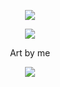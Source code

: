 <p align="center"> <img src="https://readme-typing-svg.demolab.com/?lines=There+are+no+more+tears+to+cry;I+heard+you+beggin'+for+life;Runnin'+out+of+medicine;You're+worse+than+you've+ever+been;Ah+aaah;Screamin'+for+me+baby;Ah+aaah;Like+you're+gonna+die;Ah+aaah;Poison+on+the+inside;I+could+be+your+antidote+tonight;Ah+aaah;Screamin'+for+me+baby;Ah+aaah;Like+you're+gonna+die;Ah+aaah;Poison+on+the+inside;I+could+be+your+antidote+tonight;I+could+play+the+doctor;I+can+cure+your+disease;If+you+were+a+sinner;I+could+make+you+believe;Lay+you+down+like+1+2+3;Eyes+roll+back+in+ecstasy;I+can+smell+your+sickness;I+can+cure+ya;Cure+your+disease;You're+so+tortured+when+you+sleep;Plagued+with+all+your+memories;You+reach+out+and+no+one's+there;Like+a+god+without+a+prayer;Ah+aaah;Screamin'+for+me+baby;Ah+aaah;Like+you're+gonna+die;Ah+aaah;Poison+on+the+inside;I+could+be+your+antidote+tonight;Ah+aaah;Screamin'+for+me+baby;Ah+aaah;Like+you're+gonna+die;Ah+aaah;Poison+on+the+inside;I+could+be+your+antidote+tonight;I+could+play+the+doctor;I+can+cure+your+disease;If+you+were+a+sinner;I+could+make+you+believe;Lay+you+down+like+1+2+3;Eyes+roll+back+in+ecstasy;I+can+smell+your+sickness;I+can+cure+ya;Cure+your+disease;Ah+ah+ah+ah+ah+ah+ahaha+ah+aaaa;Ah+ah+ah+ah+ah+ah+ahaha+ah+aaaa;Cure+your+disease;Ah+ah+ah+ah+ah+ah+ahaha+ah+aaaa;I+can+smell+your+sickness;I+can+cure+ya;Bring+me+your+desire;I+can+cure+your+disease;If+you+were+a+sinner;I+could+make+you+believe;Lay+you+down+like+1+2+3;Eyes+roll+back+in+ecstasy;I+know+all+your+secrets;I+can+cure+ya;ahhh;Cure+your+disease;Ah+ah+ah+ah+ah+ah+ahaha+ah+aaaa;Cure+your+disease!;Ah+ah+ah+ah+ah+ah+ahaha+ah+aaaa;Cure+ya!;Ah+ah+ah+ah+ah+ah+ahaha+ah+aaaa;I+can+smell+your+sickness;I+can+cure+ya;I+can+cure+your+disea+ea+ease;Cure+your+disea+ea+ease;Cure+your+disea+ea+ease;Eee+eee;Eee+eee+eee+eee+eee!&font=WDXL+Lubrifont+TC&center=true&width=1080&height=50&color=11152d&duration=2500&pause=500"> </p>
<p align="center"> <img src="https://64.media.tumblr.com/d0b12ba92a5f3b05890904a19addc009/9088bf1e7837eedc-86/s540x810/6e9a74f62e4c978db40961fcb5998bf05d6ed681.jpg"> </p>
<div align="center">
  Art by me </div>
<p align="center"> <img src=https://komarev.com/ghpvc/?username=silent-mime&color=lightgrey&abbreviated=true&style=flat-square> </p>
